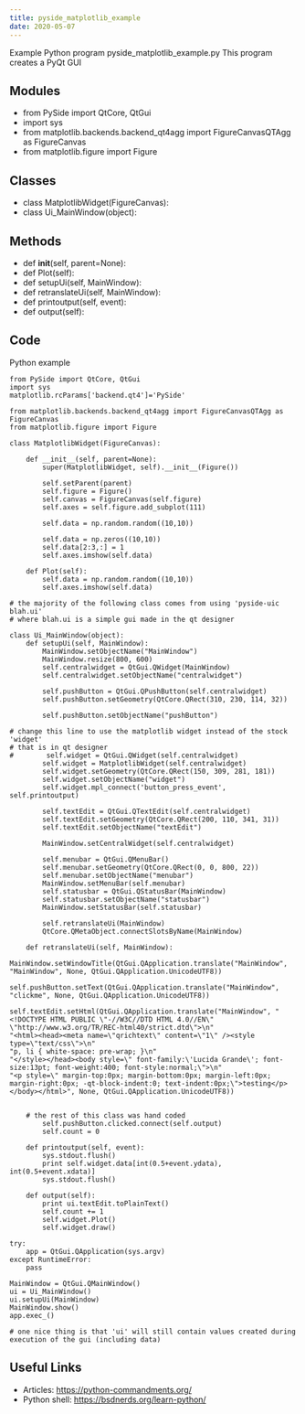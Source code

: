```yaml
---
title: pyside_matplotlib_example
date: 2020-05-07
---
```

Example Python program pyside_matplotlib_example.py
This program creates a PyQt GUI

## Modules

* from PySide import QtCore, QtGui
* import sys
* from matplotlib.backends.backend_qt4agg import FigureCanvasQTAgg as FigureCanvas
* from matplotlib.figure import Figure

## Classes

* class MatplotlibWidget(FigureCanvas):
* class Ui_MainWindow(object):

## Methods

* def __init__(self, parent=None):
* def Plot(self):
* def setupUi(self, MainWindow):
* def retranslateUi(self, MainWindow):
* def printoutput(self, event):
* def output(self):

## Code

Python example

    from PySide import QtCore, QtGui
    import sys
    matplotlib.rcParams['backend.qt4']='PySide'
    
    from matplotlib.backends.backend_qt4agg import FigureCanvasQTAgg as FigureCanvas
    from matplotlib.figure import Figure
    
    class MatplotlibWidget(FigureCanvas):
    
        def __init__(self, parent=None):
            super(MatplotlibWidget, self).__init__(Figure())
    
            self.setParent(parent)
            self.figure = Figure()
            self.canvas = FigureCanvas(self.figure)
            self.axes = self.figure.add_subplot(111)
            
            self.data = np.random.random((10,10))
            
            self.data = np.zeros((10,10))
            self.data[2:3,:] = 1
            self.axes.imshow(self.data)
            
        def Plot(self):
            self.data = np.random.random((10,10))
            self.axes.imshow(self.data)
    
    # the majority of the following class comes from using 'pyside-uic blah.ui'  
    # where blah.ui is a simple gui made in the qt designer
    
    class Ui_MainWindow(object):
        def setupUi(self, MainWindow):
            MainWindow.setObjectName("MainWindow")
            MainWindow.resize(800, 600)
            self.centralwidget = QtGui.QWidget(MainWindow)
            self.centralwidget.setObjectName("centralwidget")
    
            self.pushButton = QtGui.QPushButton(self.centralwidget)
            self.pushButton.setGeometry(QtCore.QRect(310, 230, 114, 32))
    
            self.pushButton.setObjectName("pushButton")
    
    # change this line to use the matplotlib widget instead of the stock 'widget'
    # that is in qt designer
    #        self.widget = QtGui.QWidget(self.centralwidget)
            self.widget = MatplotlibWidget(self.centralwidget)
            self.widget.setGeometry(QtCore.QRect(150, 309, 281, 181))
            self.widget.setObjectName("widget")
            self.widget.mpl_connect('button_press_event', self.printoutput)
    
            self.textEdit = QtGui.QTextEdit(self.centralwidget)
            self.textEdit.setGeometry(QtCore.QRect(200, 110, 341, 31))
            self.textEdit.setObjectName("textEdit")
    
            MainWindow.setCentralWidget(self.centralwidget)
    
            self.menubar = QtGui.QMenuBar()
            self.menubar.setGeometry(QtCore.QRect(0, 0, 800, 22))
            self.menubar.setObjectName("menubar")
            MainWindow.setMenuBar(self.menubar)
            self.statusbar = QtGui.QStatusBar(MainWindow)
            self.statusbar.setObjectName("statusbar")
            MainWindow.setStatusBar(self.statusbar)
    
            self.retranslateUi(MainWindow)
            QtCore.QMetaObject.connectSlotsByName(MainWindow)
            
        def retranslateUi(self, MainWindow):
            MainWindow.setWindowTitle(QtGui.QApplication.translate("MainWindow", "MainWindow", None, QtGui.QApplication.UnicodeUTF8))
            self.pushButton.setText(QtGui.QApplication.translate("MainWindow", "clickme", None, QtGui.QApplication.UnicodeUTF8))
            self.textEdit.setHtml(QtGui.QApplication.translate("MainWindow", "<!DOCTYPE HTML PUBLIC \"-//W3C//DTD HTML 4.0//EN\" \"http://www.w3.org/TR/REC-html40/strict.dtd\">\n"
    "<html><head><meta name=\"qrichtext\" content=\"1\" /><style type=\"text/css\">\n"
    "p, li { white-space: pre-wrap; }\n"
    "</style></head><body style=\" font-family:\'Lucida Grande\'; font-size:13pt; font-weight:400; font-style:normal;\">\n"
    "<p style=\" margin-top:0px; margin-bottom:0px; margin-left:0px; margin-right:0px; -qt-block-indent:0; text-indent:0px;\">testing</p></body></html>", None, QtGui.QApplication.UnicodeUTF8))
    
    
        # the rest of this class was hand coded
            self.pushButton.clicked.connect(self.output)
            self.count = 0
        
        def printoutput(self, event):
            sys.stdout.flush()
            print self.widget.data[int(0.5+event.ydata), int(0.5+event.xdata)]
            sys.stdout.flush()
            
        def output(self):
            print ui.textEdit.toPlainText()
            self.count += 1
            self.widget.Plot()
            self.widget.draw()
         
    try:
        app = QtGui.QApplication(sys.argv)
    except RuntimeError:
        pass
    
    MainWindow = QtGui.QMainWindow()
    ui = Ui_MainWindow()
    ui.setupUi(MainWindow)
    MainWindow.show()
    app.exec_()
    
    # one nice thing is that 'ui' will still contain values created during execution of the gui (including data)

## Useful Links

- Articles: https://python-commandments.org/
- Python shell: https://bsdnerds.org/learn-python/
